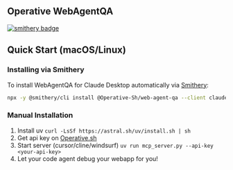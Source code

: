 ## Operative WebAgentQA 
[![smithery badge](https://smithery.ai/badge/@Operative-Sh/web-agent-qa)](https://smithery.ai/server/@Operative-Sh/web-agent-qa)

## Quick Start (macOS/Linux) 

### Installing via Smithery

To install WebAgentQA for Claude Desktop automatically via [Smithery](https://smithery.ai/server/@Operative-Sh/web-agent-qa):

```bash
npx -y @smithery/cli install @Operative-Sh/web-agent-qa --client claude
```

### Manual Installation
1. Install uv ```curl -LsSf https://astral.sh/uv/install.sh | sh```
2. Get api key on [Operative.sh](https://www.operative.sh)
3. Start server (cursor/cline/windsurf) `uv run mcp_server.py --api-key <your-api-key>`
4. Let your code agent debug your webapp for you! 

